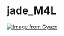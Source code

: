 # jade_M4L

[![Image from Gyazo](https://i.gyazo.com/e338ff455424b274209aa6ef39cdd830.png)](https://gyazo.com/e338ff455424b274209aa6ef39cdd830)

